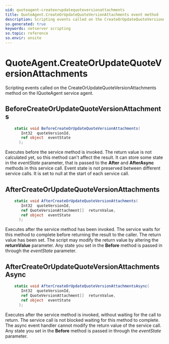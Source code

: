 ```yaml
---
uid: quoteagent-createorupdatequoteversionattachments
title: QuoteAgent.CreateOrUpdateQuoteVersionAttachments event method
description: Scripting events called on the CreateOrUpdateQuoteVersionAttachments method on the QuoteAgent service agent.
so.generated: true
keywords: netserver scripting
so.topic: reference
so.envir: onsite
---
```

# QuoteAgent.CreateOrUpdateQuoteVersionAttachments

Scripting events called on the <see cref='M:IQuoteAgent.CreateOrUpdateQuoteVersionAttachments'>CreateOrUpdateQuoteVersionAttachments</see> method on the <see cref='IQuoteAgent'>IQuoteAgent</see>  service agent.

## BeforeCreateOrUpdateQuoteVersionAttachments
```cs
    static void BeforeCreateOrUpdateQuoteVersionAttachments(
       Int32  quoteVersionId,
       ref object  eventState
      );
```
Executes before the service method is invoked.
The return value is not calculated yet, so this method can't affect the result.
It can store some state in the *eventState* parameter, that is passed to the **After** and **AfterAsync** methods in this service call.
Event state is not preserved between different service calls. It is set to null at the start of each service call.
## AfterCreateOrUpdateQuoteVersionAttachments
```cs
    static void AfterCreateOrUpdateQuoteVersionAttachments(
       Int32  quoteVersionId,
       ref QuoteVersionAttachment[]  returnValue,
       ref object  eventState
      );
```
Executes after the service method has been invoked. The service waits for this method to complete before returning the result to the caller.
The return value has been set. The script may modify the return value by altering the **returnValue** parameter.
Any state you set in the **Before** method is passed in through the *eventState* parameter.
## AfterCreateOrUpdateQuoteVersionAttachmentsAsync
```cs
    static void AfterCreateOrUpdateQuoteVersionAttachmentsAsync(
       Int32  quoteVersionId,
       ref QuoteVersionAttachment[]  returnValue,
       ref object  eventState
      );
```
Executes after the service method is invoked, without waiting for the call to return.
The service call is not blocked waiting for this method to complete.
The async event handler cannot modify the return value of the service call.
Any state you set in the **Before** method is passed in through the *eventState* parameter.

